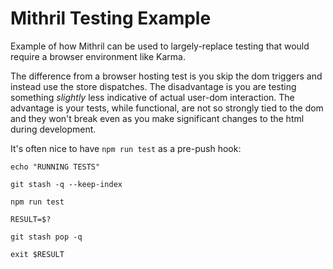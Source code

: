 # Mithril Testing Example

Example of how Mithril can be used to largely-replace testing that would
require a browser environment like Karma.

The difference from a browser hosting test is you skip the dom triggers and
instead use the store dispatches. The disadvantage is you are testing something
_slightly_ less indicative of actual user-dom interaction. The advantage is your
tests, while functional, are not so strongly tied to the dom and they won't break
even as you make significant changes to the html during development.

It's often nice to have `npm run test` as a pre-push hook:

```
echo "RUNNING TESTS"

git stash -q --keep-index

npm run test

RESULT=$?

git stash pop -q

exit $RESULT
```